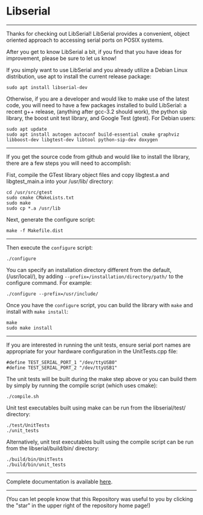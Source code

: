 # Libserial

----
Thanks for checking out LibSerial!  LibSerial provides a convenient, object oriented approach to accessing serial ports on POSIX systems.

After you get to know LibSerial a bit, if you find that you have ideas for improvement, please be sure to let us know!

If you simply want to use LibSerial and you already utilize a Debian Linux distribution, use apt to install the current release package:

```
sudo apt install libserial-dev
```

Otherwise, if you are a developer and would like to make use of the latest code, you will need to have a few packages installed to build LibSerial:
	a recent g++ release, (anything after gcc-3.2 should work), the python sip library, the boost unit test library, and Google Test (gtest).  For Debian users:

```
sudo apt update
sudo apt install autogen autoconf build-essential cmake graphviz libboost-dev libgtest-dev libtool python-sip-dev doxygen
```
----
If you get the source code from github and would like to install the library, there are a few steps you will need to accomplish:

Fist, compile the GTest library object files and copy libgtest.a and libgtest_main.a into your /usr/lib/ directory:
```
cd /usr/src/gtest
sudo cmake CMakeLists.txt
sudo make
sudo cp *.a /usr/lib
```

Next, generate the configure script:

```
make -f Makefile.dist
```

----
Then execute the `configure` script:

```
./configure 
```

You can specify an installation directory different from the default, (/usr/local/), by adding `--prefix=/installation/directory/path/` to the configure command.  For example:
```
./configure --prefix=/usr/include/
```

Once you have the `configure` script, you can build the library with `make` and install with `make install`:

```
make
sudo make install
```

----
If you are interested in running the unit tests, ensure serial port names are appropriate for your hardware configuration in the UnitTests.cpp file:

```
#define TEST_SERIAL_PORT_1 "/dev/ttyUSB0"
#define TEST_SERIAL_PORT_2 "/dev/ttyUSB1"
```

The unit tests will be built during the make step above or you can build them by simply by running the compile script (which uses cmake):

```
./compile.sh
```

Unit test executables built using make can be run from the libserial/test/ directory:
```
./test/UnitTests
./unit_tests
```

Alternatively, unit test executables built using the compile script can be run from the libserial/build/bin/ directory: 
```
./build/bin/UnitTests
./build/bin/unit_tests
```

----
Complete documentation is available [here](http://libserial.readthedocs.io/en/latest/index.html).

----
(You can let people know that this Repository was useful to you by clicking the "star" in the upper right of the repository home page!)